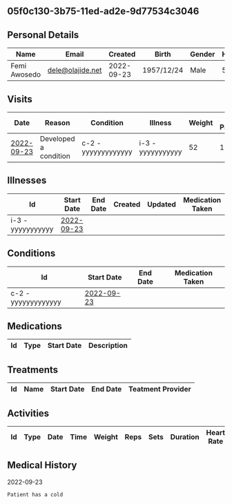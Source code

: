 
## 05f0c130-3b75-11ed-ad2e-9d77534c3046

## Personal Details

| Name | Email | Created | Birth | Gender | Height |
| ---- | ----- | ------- | ----- | ------ | ------ |
| Femi Awosedo| <dele@olajide.net> | 2022-09-23   | 1957/12/24| Male | 5/7 |

## Visits

| Date | Reason | Condition | Illness | Weight | Blood Pressure | Communication | 
| ---- | ------ | --------- | ------- | ------ | -------------- | ------------- | 
| <a href="https://github.com/project-deserve/clinic-alpha-one/issues/76">2022-09-23</a>| Developed a condition | c-2 - yyyyyyyyyyyyy    | i-3 - yyyyyyyyyyy  | 52 | 155          | [video-conference](https://pade.chat:5443/ofmeet/05f0c130-3b75-11ed-ad2e-9d77534c3046-76)       | 

## Illnesses

| Id    | Start Date | End Date | Created | Updated | Medication Taken | 
| ---   | ---------- | -------- | ------- | ------- | ---------------- | 
| i-3 - yyyyyyyyyyy| <a href="https://github.com/project-deserve/clinic-alpha-one/issues/76">2022-09-23</a>      |          |         |         |                  | 

## Conditions

| Id    | Start Date | End Date | Medication Taken | 
| ---   | ---------- | -------- | ---------------- | 
| c-2 - yyyyyyyyyyyyy| <a href="https://github.com/project-deserve/clinic-alpha-one/issues/76">2022-09-23</a>      |          |                  | 

## Medications

| Id  | Type | Start Date | Description | 
| --- | ---- | ---------- | ----------- | 

## Treatments

| Id  | Name | Start Date | End Date | Teatment Provider | 
| --- | ---- | ---------- | -------- | ----------------- | 

## Activities

| Id  | Type | Date | Time | Weight | Reps | Sets | Duration | Heart Rate | Calories Burned | 
| --- | ---- | ---- | ---- | ------ | ---- | ---- | -------- | ---------- | --------------- | 

## Medical History

2022-09-23
```markdown
Patient has a cold
```
